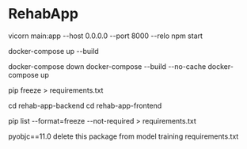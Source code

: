 # RehabApp

vicorn main:app --host 0.0.0.0 --port 8000 --relo
npm start

docker-compose up --build

docker-compose down
docker-compose --build --no-cache
docker-compose up

pip freeze > requirements.txt

cd rehab-app-backend 
cd rehab-app-frontend

pip list --format=freeze --not-required > requirements.txt

pyobjc==11.0 delete this package from model training requirements.txt
